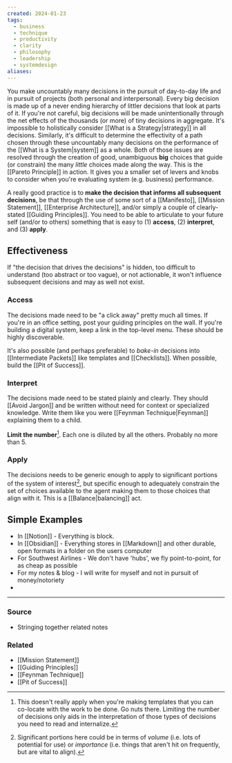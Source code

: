 ```yaml
---
created: 2024-01-23
tags:
  - business
  - technique
  - productivity
  - clarity
  - philosophy
  - leadership
  - systemdesign
aliases:
---
```

You make uncountably many decisions in the pursuit of day-to-day life and in pursuit of projects (both personal and interpersonal). Every big decision is made up of a never ending hierarchy of littler decisions that look at parts of it. If you're not careful, big decisions will be made unintentionally through the net effects of the thousands (or more) of tiny decisions in aggregate. It's impossible to holistically consider [[What is a Strategy|strategy]] in all decisions. Similarly, it's difficult to determine the effectivity of a path chosen through these uncountably many decisions on the performance of the [[What is a System|system]] as a whole. Both of those issues are resolved through the creation of good, unambiguous **big** choices that guide (or constrain) the many *little* choices made along the way. This is the [[Pareto Principle]] in action. It gives you a smaller set of levers and knobs to consider when you're evaluating system (e.g. business) performance.

A really good practice is to **make the decision that informs all subsequent decisions**, be that through the use of some sort of a [[Manifesto]], [[Mission Statement]], [[Enterprise Architecture]], and/or simply a couple of clearly-stated [[Guiding Principles]]. You need to be able to articulate to your future self (and/or to others) something that is easy to (1) **access**, (2) **interpret**, and (3) **apply**.

## Effectiveness 
If "the decision that drives the decisions" is hidden, too difficult to understand (too abstract or too vague), or not actionable, it won't influence subsequent decisions and may as well not exist. 

### Access
The decisions made need to be "a click away" pretty much all times. If you're in an office setting, post your guiding principles on the wall. If you're building a digital system, keep a link in the top-level menu. These should be highly discoverable.

It's also possible (and perhaps preferable) to *bake-in* decisions into [[Intermediate Packets]] like templates and [[Checklists]]. When possible, build the [[Pit of Success]].

### Interpret
The decisions made need to be stated plainly and clearly. They should [[Avoid Jargon]] and be written without need for context or specialized knowledge. Write them like you were [[Feynman Technique|Feynman]] explaining them to a child.

**Limit the number**[^2].  Each one is diluted by all the others. Probably no more than 5. 

[^2]: This doesn't really apply when you're making templates that you can co-locate with the work to be done. Go nuts there. Limiting the number of decisions only aids in the interpretation of those types of decisions you need to read and internalize.

### Apply
The decisions needs to be generic enough to apply to significant portions of the system of interest[^1], but specific enough to adequately constrain the set of choices available to the agent making them to those choices that align with it. This is a [[Balance|balancing]] act.

[^1]: Significant portions here could be in terms of *volume* (i.e. lots of potential for use) or *importance* (i.e. things that aren't hit on frequently, but are vital to align).

## Simple Examples
- In [[Notion]] - Everything is block.
- In [[Obsidian]] - Everything stores in [[Markdown]] and other durable, open formats in a folder on the users computer
- For Southwest Airlines - We don't have 'hubs', we fly point-to-point, for as cheap as possible
- For my notes & blog - I will write for myself and not in pursuit of money/notoriety
- 

****
### Source
- Stringing together related notes

### Related
- [[Mission Statement]]
- [[Guiding Principles]]
- [[Feynman Technique]]
- [[Pit of Success]]